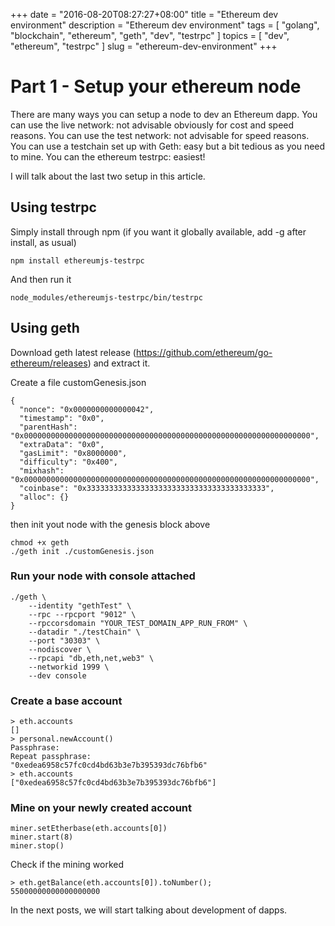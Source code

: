 +++
date = "2016-08-20T08:27:27+08:00"
title = "Ethereum dev environment"
description = "Ethereum dev environment"
tags = [ "golang", "blockchain", "ethereum", "geth", "dev", "testrpc" ]
topics = [ "dev", "ethereum", "testrpc" ]
slug = "ethereum-dev-environment"
+++

# Part 1 - Setup your ethereum node

There are many ways you can setup a node to dev an Ethereum dapp.
You can use the live network: not advisable obviously for cost and speed reasons.
You can use the test network: not advisable for speed reasons.
You can use a testchain set up with Geth: easy but a bit tedious as you need to mine.
You can the ethereum testrpc: easiest!

I will talk about the last two setup in this article.

## Using testrpc

Simply install through npm (if you want it globally available, add -g after install, as usual)
```
npm install ethereumjs-testrpc
```

And then run it
```
node_modules/ethereumjs-testrpc/bin/testrpc
```

## Using geth

Download geth latest release (https://github.com/ethereum/go-ethereum/releases)
and extract it.

Create a file customGenesis.json
```
{
  "nonce": "0x0000000000000042",
  "timestamp": "0x0",
  "parentHash": "0x0000000000000000000000000000000000000000000000000000000000000000",
  "extraData": "0x0",
  "gasLimit": "0x8000000",
  "difficulty": "0x400",
  "mixhash": "0x0000000000000000000000000000000000000000000000000000000000000000",
  "coinbase": "0x3333333333333333333333333333333333333333",
  "alloc": {}
}
```

then init yout node with the genesis block above
```
chmod +x geth
./geth init ./customGenesis.json
```

### Run your node with console attached

```
./geth \
    --identity "gethTest" \
    --rpc --rpcport "9012" \
    --rpccorsdomain "YOUR_TEST_DOMAIN_APP_RUN_FROM" \
    --datadir "./testChain" \
    --port "30303" \
    --nodiscover \
    --rpcapi "db,eth,net,web3" \
    --networkid 1999 \
    --dev console
```

### Create a base account

```
> eth.accounts
[]
> personal.newAccount()
Passphrase:
Repeat passphrase:
"0xedea6958c57fc0cd4bd63b3e7b395393dc76bfb6"
> eth.accounts
["0xedea6958c57fc0cd4bd63b3e7b395393dc76bfb6"]
```

### Mine on your newly created account

```
miner.setEtherbase(eth.accounts[0])
miner.start(8)
miner.stop()
```

Check if the mining worked

```
> eth.getBalance(eth.accounts[0]).toNumber();
55000000000000000000
```

In the next posts, we will start talking about development of dapps.